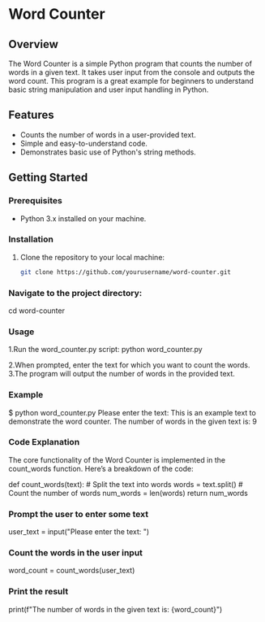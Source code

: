 # Word Counter

## Overview
The Word Counter is a simple Python program that counts the number of words in a given text. It takes user input from the console and outputs the word count. This program is a great example for beginners to understand basic string manipulation and user input handling in Python.

## Features
- Counts the number of words in a user-provided text.
- Simple and easy-to-understand code.
- Demonstrates basic use of Python's string methods.

## Getting Started

### Prerequisites
- Python 3.x installed on your machine.

### Installation
1. Clone the repository to your local machine:
   ```sh
   git clone https://github.com/yourusername/word-counter.git

### Navigate to the project directory:
cd word-counter

### Usage
1.Run the word_counter.py script:
python word_counter.py

2.When prompted, enter the text for which you want to count the words.
3.The program will output the number of words in the provided text.
### Example
$ python word_counter.py
Please enter the text: This is an example text to demonstrate the word counter.
The number of words in the given text is: 9

### Code Explanation
The core functionality of the Word Counter is implemented in the count_words function. Here’s a breakdown of the code:

def count_words(text):
    # Split the text into words
    words = text.split()
    # Count the number of words
    num_words = len(words)
    return num_words

### Prompt the user to enter some text
user_text = input("Please enter the text: ")

### Count the words in the user input
word_count = count_words(user_text)

### Print the result
print(f"The number of words in the given text is: {word_count}")
